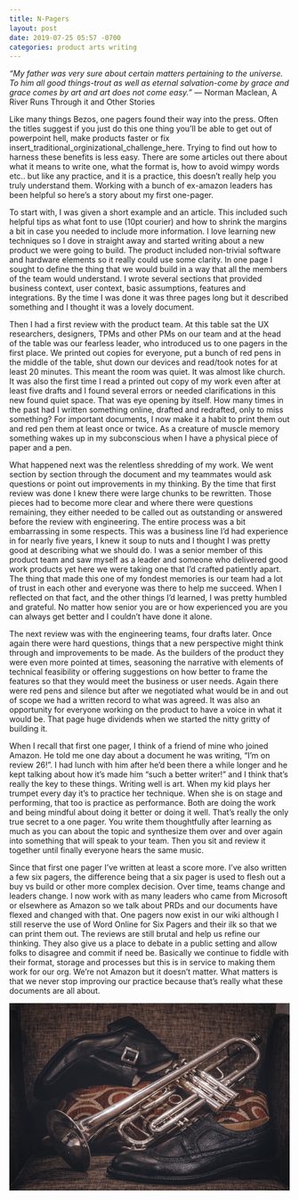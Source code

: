 ```yaml
---
title: N-Pagers 
layout: post
date: 2019-07-25 05:57 -0700
categories: product arts writing 
---
```

_“My father was very sure about certain matters pertaining to the universe. To him all good things-trout as well as eternal salvation-come by grace and grace comes by art and art does not come easy.”_ 
― Norman Maclean, A River Runs Through it and Other Stories

Like many things Bezos, one pagers found their way into the press. Often the titles suggest if you just do this one thing you’ll be able to get out of powerpoint hell, make products faster or fix  insert_traditional_orginizational_challenge_here.  Trying to find out how to harness these benefits is less easy.  There are some articles out there about what it means to write one, what the format is, how to avoid wimpy words etc.. but like any practice, and it is a practice, this doesn’t really help you truly understand them.  Working with a bunch of ex-amazon leaders has been helpful so here’s a story about my first one-pager.

To start with, I was given a short example and an article.  This included such helpful tips as what font to use (10pt courier) and how to shrink the margins a bit in case you needed to include more information.  I love learning new techniques so I dove in straight away and started writing about a new product we were going to build.  The product included non-trivial software and hardware elements so it really could use some clarity.  In one page I sought to define the thing that we would build in a way that all the members of the team would understand.  I wrote several sections that provided business context, user context, basic assumptions, features and integrations.  By the time I was done it was three pages long but it described something and I thought it was a lovely document.

Then I had a first review with the product team.  At this table sat the UX researchers, designers, TPMs and other PMs on our team and at the head of the table was our fearless leader, who introduced us to one pagers in the first place.  We printed out copies for everyone, put a bunch of red pens in the middle of the table, shut down our devices and read/took notes for at least 20 minutes.  This meant the room was quiet.  It was almost like church.  It was also the first time I read a printed out copy of my work even after at least five drafts and I found several errors or needed clarifications in this new found quiet space.  That was eye opening by itself.  How many times in the past had I written something online, drafted and redrafted, only to miss something?  For important documents, I now make it a habit to print them out and red pen them at least once or twice.  As a creature of muscle memory something wakes up in my subconscious when I have a physical piece of paper and a pen. 

What happened next was the relentless shredding of my work.  We went section by section through the document and my teammates would ask questions or point out improvements in my thinking.  By the time that first review was done I knew there were large chunks to be rewritten.  Those pieces had to become more clear and where there were questions remaining, they either needed to be called out as outstanding or answered before the review with engineering.  The entire process was a bit embarrassing in some respects.  This was a business line I’d had experience in for nearly five years, I knew it soup to nuts and I thought I was pretty good at describing what we should do.  I was a senior member of this product team and saw myself as a leader and someone who delivered good work products yet here we were taking one that I’d crafted patiently apart.  The thing that made this one of my fondest memories is our team had a lot of trust in each other and everyone was there to help me succeed.  When I reflected on that fact, and the other things I’d learned, I was pretty humbled and grateful.  No matter how senior you are or how experienced you are you can always get better and I couldn’t have done it alone.

The next review was with the engineering teams, four drafts later.  Once again there were hard questions, things that a new perspective might think through and improvements to be made.  As the builders of the product they were even more pointed at times, seasoning the narrative with elements of technical feasibility or offering suggestions on how better to frame the features so that they would meet the business or user needs.  Again there were red pens and silence but after we negotiated what would be in and out of scope we had a written record to what was agreed.  It was also an opportunity for everyone working on the product to have a voice in what it would be.  That page huge dividends when we started the nitty gritty of building it.

When I recall that first one pager, I think of a friend of mine who joined Amazon.  He told me one day about a document he was writing, “I’m on review 26!”.  I had lunch with him after he’d been there a while longer and he kept talking about how it’s made him “such a better writer!” and I think that’s really the key to these things.  Writing well is art.  When my kid plays her trumpet every day it’s to practice her technique.  When she is on stage and performing, that too is practice as performance.  Both are doing the work and being mindful about doing it better or doing it well.  That’s really the only true secret to a one pager.  You write them thoughtfully after learning as much as you can about the topic and synthesize them over and over again into something that will speak to your team.  Then you sit and review it together until finally everyone hears the same music.

Since that first one pager I’ve written at least a score more.  I’ve also written a few six pagers, the difference being that a six pager is used to flesh out a buy vs build or other more complex decision.  Over time, teams change and leaders change.  I now work with as many leaders who came from Microsoft or elsewhere as Amazon so we talk about PRDs and our documents have flexed and changed with that.  One pagers now exist in our wiki although I still reserve the use of Word Online for Six Pagers and their ilk so that we can print them out.  The reviews are still brutal and help us refine our thinking.  They also give us a place to debate in a public setting and allow folks to disagree and commit if need be.  Basically we continue to fiddle with their format, storage and processes but this is in service to making them work for our org.  We’re not Amazon but it doesn’t matter.  What matters is that we never stop improving our practice because that’s really what these documents are all about.

![PRACTICE!](/images/trumpetshoes.jpeg)

